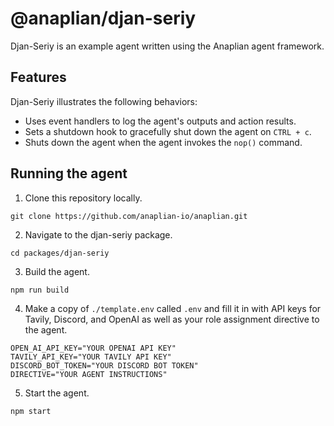 # @anaplian/djan-seriy

Djan-Seriy is an example agent written using the Anaplian agent framework.

## Features

Djan-Seriy illustrates the following behaviors:

- Uses event handlers to log the agent's outputs and action results.
- Sets a shutdown hook to gracefully shut down the agent on `CTRL + c`.
- Shuts down the agent when the agent invokes the `nop()` command.

## Running the agent

1. Clone this repository locally.

```shell
git clone https://github.com/anaplian-io/anaplian.git
```

2. Navigate to the djan-seriy package.

```shell
cd packages/djan-seriy
```

3. Build the agent.

```shell
npm run build
```

4. Make a copy of `./template.env` called `.env` and fill it in with API keys for Tavily, Discord, and OpenAI as well
   as your role assignment directive to the agent.

```.dotenv
OPEN_AI_API_KEY="YOUR OPENAI API KEY"
TAVILY_API_KEY="YOUR TAVILY API KEY"
DISCORD_BOT_TOKEN="YOUR DISCORD BOT TOKEN"
DIRECTIVE="YOUR AGENT INSTRUCTIONS"
```

5. Start the agent.

```shell
npm start
```
